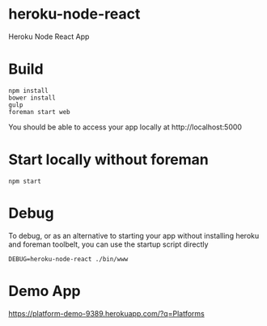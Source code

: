 # heroku-node-react
Heroku Node React App

# Build
```
npm install
bower install
gulp
foreman start web
```

You should be able to access your app locally at http://localhost:5000

# Start locally without foreman
```
npm start
```

# Debug
To debug, or as an alternative to starting your app without installing
heroku and foreman toolbelt, you can use the startup script directly

```
DEBUG=heroku-node-react ./bin/www
```

# Demo App
https://platform-demo-9389.herokuapp.com/?q=Platforms

